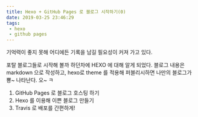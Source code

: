 ```yaml
---
title: Hexo + GitHub Pages 로 블로그 시작하기(0)
date: 2019-03-25 23:46:29
tags:
 - hexo
 - github pages
---
```


기억력이 좋지 못해 어디에든 기록을 남길 필요성이 커져 가고 있다.

포탈 블로그들로 시작해 볼까 하던차에 HEXO 에 대해 알게 되었다.
블로그 내용은 markdown 으로 작성하고, hexo로 theme 를 적용해 퍼블리시하면 나만의 블로그가 뿅~ 나타난다.
오~ ㅋ


1. GitHub Pages 로 블로그 호스팅 하기
2. Hexo 를 이용해 이쁜 블로그 만들기
3. Travis 로 배포를 간편하게!